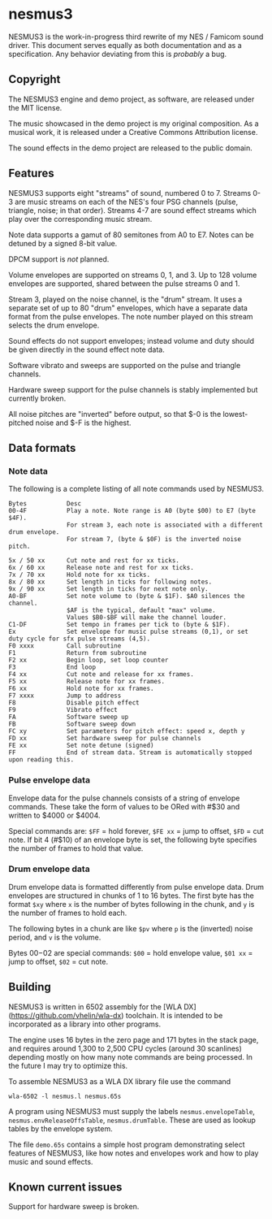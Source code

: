 # nesmus3
NESMUS3 is the work-in-progress third rewrite of my NES / Famicom sound driver. This document serves equally as both documentation and as a specification. Any behavior deviating from this is *probably* a bug.

## Copyright

The NESMUS3 engine and demo project, as software, are released under the MIT license.

The music showcased in the demo project is my original composition. As a musical work, it is released under a Creative Commons Attribution license.

The sound effects in the demo project are released to the public domain.

## Features
NESMUS3 supports eight "streams" of sound, numbered 0 to 7. Streams 0-3 are music streams on each of the NES's four PSG channels (pulse, triangle, noise; in that order). Streams 4-7 are sound effect streams which play over the corresponding music stream.

Note data supports a gamut of 80 semitones from A0 to E7. Notes can be detuned by a signed 8-bit value.

DPCM support is *not* planned.

Volume envelopes are supported on streams 0, 1, and 3. Up to 128 volume envelopes are supported, shared between the pulse streams 0 and 1.

Stream 3, played on the noise channel, is the "drum" stream. It uses a separate set of up to 80 "drum" envelopes, which have a separate data format from the pulse envelopes. The note number played on this stream selects the drum envelope.

Sound effects do not support envelopes; instead volume and duty should be given directly in the sound effect note data.

Software vibrato and sweeps are supported on the pulse and triangle channels.

Hardware sweep support for the pulse channels is stably implemented but currently broken.

All noise pitches are "inverted" before output, so that $-0 is the lowest-pitched noise and $-F is the highest.

## Data formats

### Note data
The following is a complete listing of all note commands used by NESMUS3.

    Bytes           Desc
    00-4F           Play a note. Note range is A0 (byte $00) to E7 (byte $4F).
                    For stream 3, each note is associated with a different drum envelope.
                    For stream 7, (byte & $0F) is the inverted noise pitch. 
                    
    5x / 50 xx      Cut note and rest for xx ticks.
    6x / 60 xx      Release note and rest for xx ticks.
    7x / 70 xx      Hold note for xx ticks.
    8x / 80 xx      Set length in ticks for following notes.
    9x / 90 xx      Set length in ticks for next note only.
    A0-BF           Set note volume to (byte & $1F). $A0 silences the channel.
                    $AF is the typical, default "max" volume.
                    Values $B0-$BF will make the channel louder.
    C1-DF           Set tempo in frames per tick to (byte & $1F).
    Ex              Set envelope for music pulse streams (0,1), or set duty cycle for sfx pulse streams (4,5).
    F0 xxxx         Call subroutine
    F1              Return from subroutine
    F2 xx           Begin loop, set loop counter
    F3              End loop
    F4 xx           Cut note and release for xx frames.
    F5 xx           Release note for xx frames.
    F6 xx           Hold note for xx frames.
    F7 xxxx         Jump to address
    F8              Disable pitch effect
    F9              Vibrato effect
    FA              Software sweep up
    FB              Software sweep down
    FC xy           Set parameters for pitch effect: speed x, depth y
    FD xx           Set hardware sweep for pulse channels
    FE xx           Set note detune (signed)
    FF              End of stream data. Stream is automatically stopped upon reading this.
    
### Pulse envelope data
Envelope data for the pulse channels consists of a string of envelope commands.
These take the form of values to be ORed with #$30 and written to $4000 or $4004. 

Special commands are: `$FF` = hold forever, `$FE xx` = jump to offset, `$FD` = cut note.
If bit 4 (#$10) of an envelope byte is set, the following byte specifies the number of frames to hold that value.

### Drum envelope data
Drum envelope data is formatted differently from pulse envelope data. Drum envelopes are structured in chunks of 1 to 16 bytes. The first byte has the format `$xy` where `x` is the number of bytes following in the chunk, and `y` is the number of frames to hold each.

The following bytes in a chunk are like `$pv` where `p` is the (inverted) noise period, and `v` is the volume.

Bytes $00-$02 are special commands: `$00` = hold envelope value, `$01 xx` = jump to offset, `$02` = cut note.

## Building
NESMUS3 is written in 6502 assembly for the [WLA DX] (https://github.com/vhelin/wla-dx) toolchain. It is intended to be incorporated as a library into other programs.

The engine uses 16 bytes in the zero page and 171 bytes in the stack page, and requires around 1,300 to 2,500 CPU cycles (around 30 scanlines) depending mostly on how many note commands are being processed. In the future I may try to optimize this.

To assemble NESMUS3 as a WLA DX library file use the command

    wla-6502 -l nesmus.l nesmus.65s

A program using NESMUS3 must supply the labels `nesmus.envelopeTable`, `nesmus.envReleaseOffsTable`, `nesmus.drumTable`. These are used as lookup tables by the envelope system.

The file `demo.65s` contains a simple host program demonstrating select features of NESMUS3, like how notes and envelopes work and how to play music and sound effects.

## Known current issues

Support for hardware sweep is broken.
